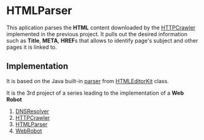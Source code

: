 # HTMLParser

This aplication parses the **HTML** content downloaded by the [HTTPCrawler](https://github.com/Iulian-Stan/HTTPCrawler) 
implemented in the previous project. It pulls out the desired information such as **Title**, **META**, **HREF**s that 
allows to identify page's subject and other pages it is linked to.


## Implementation

It is based on the Java built-in [parser](https://docs.oracle.com/javase/7/docs/api/javax/swing/text/html/HTMLEditorKit.Parser.html)
from [HTMLEditorKit](https://docs.oracle.com/javase/7/docs/api/javax/swing/text/html/HTMLEditorKit.html) class.


It is the 3rd project of a series leading to the implementation of a **Web Robot**
 1. [DNSResolver](https://github.com/Iulian-Stan/DNSResolver) 
 2. [HTTPCrawler](https://github.com/Iulian-Stan/HTTPCrawler) 
 3. [HTMLParser](https://github.com/Iulian-Stan/HTMLParser)
 4. [WebRobot](https://github.com/Iulian-Stan/WebRobot)
